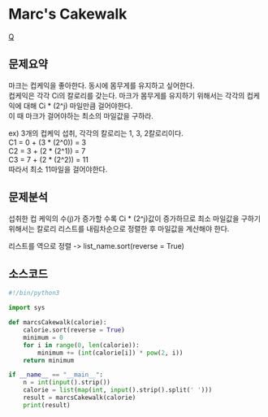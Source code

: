 Marc's Cakewalk
===
[Q](https://www.hackerrank.com/challenges/marcs-cakewalk/problem)  


문제요약
---
마크는 컵케익을 좋아한다. 동시에 몸무게를 유지하고 싶어한다.  
컵케익은 각각 Ci의 칼로리를 갖는다. 마크가 몸무게를 유지하기 위해서는 각각의 컵케익에 대해 Ci * (2^j) 마일만큼 걸어야한다.  
이 때 마크가 걸어야하는 최소의 마일값을 구하라.

ex) 3개의 컵케익 섭취, 각각의 칼로리는 1, 3, 2칼로리이다.  
C1 = 0 + (3 * (2^0)) = 3  
C2 = 3 + (2 * (2^1)) = 7  
C3 = 7 + (2 * (2^2)) = 11  
따라서 최소 11마일을 걸어야한다.


문제분석
---
섭취한 컵 케익의 수(j)가 증가할 수록 Ci * (2^j)값이 증가하므로 최소 마일값을 구하기 위해서는 칼로리 리스트를 내림차순으로 정렬한 후 마일값을 계산해야 한다.

리스트를 역으로 정렬
-> list_name.sort(reverse = True)

소스코드
---
```python
#!/bin/python3

import sys

def marcsCakewalk(calorie):
    calorie.sort(reverse = True)
    minimum = 0
    for i in range(0, len(calorie)):
        minimum += (int(calorie[i]) * pow(2, i))
    return minimum

if __name__ == "__main__":
    n = int(input().strip())
    calorie = list(map(int, input().strip().split(' ')))
    result = marcsCakewalk(calorie)
    print(result)
```
